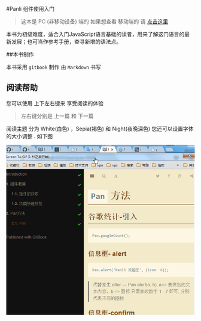 #Panli 组件使用入门

> 这本是 PC (非移动设备) 端的 如果想查看 移动端的 请 [点击这里](http://blog.zanjs.com/ "移动端入门")

本书为初级难度，适合入门JavaScript语言基础的读者，用来了解这门语言的最新发展；也可当作参考手册，查寻新增的语法点。

##本书制作

本书采用 `gitbook` 制作 由 `Markdown` 书写

## 阅读帮助

您可以使用 上下左右键来 享受阅读的体验

>左右键分别是 上一篇 和 下一篇

阅读主题 分为 White(白色) ，Sepia(褐色) 和 Night(夜晚深色) 您还可以设置字体的大小调整 . 如下图

!['help'](panli/images/help.gif)

